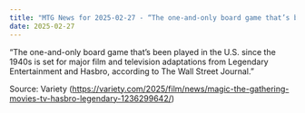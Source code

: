 ```yaml
---
title: "MTG News for 2025-02-27 - “The one-and-only board game that’s been played in..."
date: 2025-02-27
---
```


“The one-and-only board game that’s been played in the U.S. since the 1940s is set for major film and television adaptations from Legendary Entertainment and Hasbro, according to The Wall Street Journal.”

Source: Variety (https://variety.com/2025/film/news/magic-the-gathering-movies-tv-hasbro-legendary-1236299642/)
